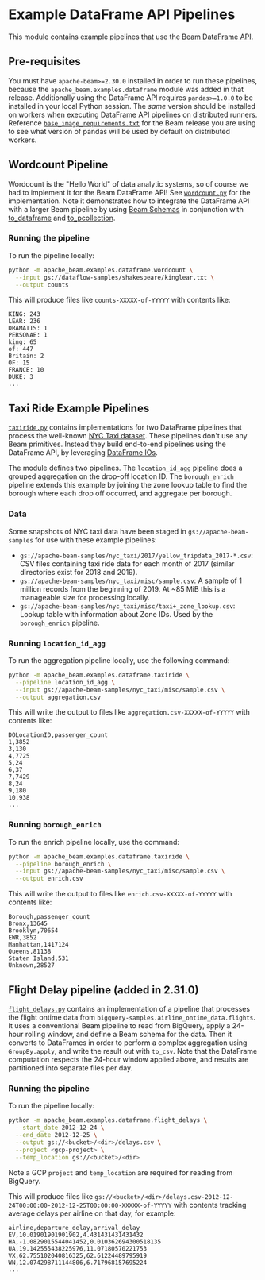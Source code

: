 <!--
    Licensed to the Apache Software Foundation (ASF) under one
    or more contributor license agreements.  See the NOTICE file
    distributed with this work for additional information
    regarding copyright ownership.  The ASF licenses this file
    to you under the Apache License, Version 2.0 (the
    "License"); you may not use this file except in compliance
    with the License.  You may obtain a copy of the License at

      http://www.apache.org/licenses/LICENSE-2.0

    Unless required by applicable law or agreed to in writing,
    software distributed under the License is distributed on an
    "AS IS" BASIS, WITHOUT WARRANTIES OR CONDITIONS OF ANY
    KIND, either express or implied.  See the License for the
    specific language governing permissions and limitations
    under the License.
-->

# Example DataFrame API Pipelines

This module contains example pipelines that use the [Beam DataFrame
API](https://beam.apache.org/documentation/dsls/dataframes/overview/).

## Pre-requisites

You must have `apache-beam>=2.30.0` installed in order to run these pipelines,
because the `apache_beam.examples.dataframe` module was added in that release.
Additionally using the DataFrame API requires `pandas>=1.0.0` to be installed
in your local Python session. The _same_ version should be installed on workers
when executing DataFrame API pipelines on distributed runners. Reference
[`base_image_requirements.txt`](../../../container/base_image_requirements.txt)
for the Beam release you are using to see what version of pandas will be used
by default on distributed workers.

## Wordcount Pipeline

Wordcount is the "Hello World" of data analytic systems, so of course we
had to implement it for the Beam DataFrame API! See [`wordcount.py`](./wordcount.py) for the
implementation. Note it demonstrates how to integrate the DataFrame API with
a larger Beam pipeline by using [Beam
Schemas](https://beam.apache.org/documentation/programming-guide/#what-is-a-schema)
in conjunction with
[to_dataframe](https://beam.apache.org/releases/pydoc/current/apache_beam.dataframe.convert.html#apache_beam.dataframe.convert.to_dataframe)
and
[to_pcollection](https://beam.apache.org/releases/pydoc/current/apache_beam.dataframe.convert.html#apache_beam.dataframe.convert.to_pcollection).

### Running the pipeline

To run the pipeline locally:

```sh
python -m apache_beam.examples.dataframe.wordcount \
  --input gs://dataflow-samples/shakespeare/kinglear.txt \
  --output counts
```

This will produce files like `counts-XXXXX-of-YYYYY` with contents like:
```
KING: 243
LEAR: 236
DRAMATIS: 1
PERSONAE: 1
king: 65
of: 447
Britain: 2
OF: 15
FRANCE: 10
DUKE: 3
...
```

## Taxi Ride Example Pipelines

[`taxiride.py`](./taxiride.py) contains implementations for two DataFrame pipelines that
process the well-known [NYC Taxi
dataset](https://www1.nyc.gov/site/tlc/about/tlc-trip-record-data.page). These
pipelines don't use any Beam primitives. Instead they build end-to-end pipelines
using the DataFrame API, by leveraging [DataFrame
IOs](https://beam.apache.org/releases/pydoc/current/apache_beam.dataframe.io.html).

The module defines two pipelines. The `location_id_agg` pipeline does a grouped
aggregation on the drop-off location ID. The `borough_enrich` pipeline extends
this example by joining the zone lookup table to find the borough where each
drop off occurred, and aggregate per borough.

### Data
Some snapshots of NYC taxi data have been staged in
`gs://apache-beam-samples` for use with these example pipelines:

- `gs://apache-beam-samples/nyc_taxi/2017/yellow_tripdata_2017-*.csv`: CSV files
  containing taxi ride data for each month of 2017 (similar directories exist
  for 2018 and 2019).
- `gs://apache-beam-samples/nyc_taxi/misc/sample.csv`: A sample of 1 million
  records from the beginning of 2019. At ~85 MiB this is a manageable size for
  processing locally.
- `gs://apache-beam-samples/nyc_taxi/misc/taxi+_zone_lookup.csv`: Lookup table
  with information about Zone IDs. Used by the `borough_enrich` pipeline.

### Running `location_id_agg`
To run the aggregation pipeline locally, use the following command:
```sh
python -m apache_beam.examples.dataframe.taxiride \
  --pipeline location_id_agg \
  --input gs://apache-beam-samples/nyc_taxi/misc/sample.csv \
  --output aggregation.csv
```

This will write the output to files like `aggregation.csv-XXXXX-of-YYYYY` with
contents like:
```
DOLocationID,passenger_count
1,3852
3,130
4,7725
5,24
6,37
7,7429
8,24
9,180
10,938
...
```

### Running `borough_enrich`
To run the enrich pipeline locally, use the command:
```sh
python -m apache_beam.examples.dataframe.taxiride \
  --pipeline borough_enrich \
  --input gs://apache-beam-samples/nyc_taxi/misc/sample.csv \
  --output enrich.csv
```

This will write the output to files like `enrich.csv-XXXXX-of-YYYYY` with
contents like:
```
Borough,passenger_count
Bronx,13645
Brooklyn,70654
EWR,3852
Manhattan,1417124
Queens,81138
Staten Island,531
Unknown,28527
```

## Flight Delay pipeline (added in 2.31.0)
[`flight_delays.py`](./flight_delays.py) contains an implementation of
a pipeline that processes the flight ontime data from
`bigquery-samples.airline_ontime_data.flights`. It uses a conventional Beam
pipeline to read from BigQuery, apply a 24-hour rolling window, and define a
Beam schema for the data. Then it converts to DataFrames in order to perform
a complex aggregation using `GroupBy.apply`, and write the result out with
`to_csv`. Note that the DataFrame computation respects the 24-hour window
applied above, and results are partitioned into separate files per day.

### Running the pipeline
To run the pipeline locally:

```sh
python -m apache_beam.examples.dataframe.flight_delays \
  --start_date 2012-12-24 \
  --end_date 2012-12-25 \
  --output gs://<bucket>/<dir>/delays.csv \
  --project <gcp-project> \
  --temp_location gs://<bucket>/<dir>
```

Note a GCP `project` and `temp_location` are required for reading from BigQuery.

This will produce files like
`gs://<bucket>/<dir>/delays.csv-2012-12-24T00:00:00-2012-12-25T00:00:00-XXXXX-of-YYYYY`
with contents tracking average delays per airline on that day, for example:
```
airline,departure_delay,arrival_delay
EV,10.01901901901902,4.431431431431432
HA,-1.0829015544041452,0.010362694300518135
UA,19.142555438225976,11.07180570221753
VX,62.755102040816325,62.61224489795919
WN,12.074298711144806,6.717968157695224
...
```
